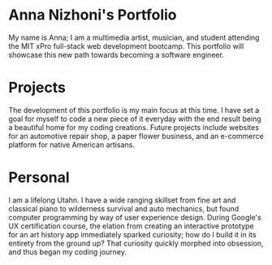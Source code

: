 # Anna Nizhoni's Portfolio

My name is Anna; I am a multimedia artist, musician, and student attending the MIT xPro full-stack web development bootcamp. This portfolio will showcase this new path towards becoming a software engineer.

# Projects

The development of this portfolio is my main focus at this time. I have set a goal for myself to code a new piece of it everyday with the end result being a beautiful home for my coding creations. Future projects include websites for an automotive repair shop, a paper flower business, and an e-commerce platform for native American artisans. 

# Personal

I am a lifelong Utahn. I have a wide ranging skillset from fine art and classical piano to wilderness survival and auto mechanics, but found computer programming by way of user experience design. During Google's UX certification course, the elation from creating an interactive prototype for an art history app immediately sparked curiosity; how do I build it in its entirety from the ground up? That curiosity quickly morphed into obsession, and thus began my coding journey. 
